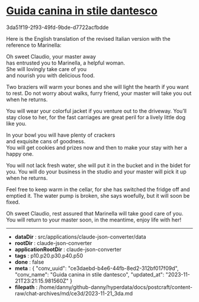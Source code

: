 # [Guida canina in stile dantesco](https://claude.ai/chat/ce3daebd-b4e6-44fb-8ed2-312bf017f09d)

3da51f19-2f93-49fd-9bde-d7722acfbdde

Here is the English translation of the revised Italian version with the reference to Marinella:

Oh sweet Claudio, your master away  
has entrusted you to Marinella, a helpful woman.  
She will lovingly take care of you  
and nourish you with delicious food.

Two braziers will warm your bones 
and she will light the hearth if you want to rest.
Do not worry about walks, furry friend, 
your master will take you out when he returns.

You will wear your colorful jacket
if you venture out to the driveway. You’ll stay close to her, 
for the fast carriages are great peril 
for a lively little dog like you.   

In your bowl you will have plenty of crackers  
and exquisite cans of goodness.  
You will get cookies and prizes now and then
to make your stay with her a happy one.

You will not lack fresh water, 
she will put it in the bucket and in the bidet for you.
You will do your business in the studio 
and your master will pick it up when he returns.

Feel free to keep warm in the cellar,
for she has switched the fridge off and emptied it. 
The water pump is broken, she says woefully,
but it will soon be fixed.  

Oh sweet Claudio, rest assured
that Marinella will take good care of you.  
You will return to your master soon,
in the meantime, enjoy life with her!

---

* **dataDir** : src/applications/claude-json-converter/data
* **rootDir** : claude-json-converter
* **applicationRootDir** : claude-json-converter
* **tags** : p10.p20.p30.p40.p50
* **done** : false
* **meta** : {
  "conv_uuid": "ce3daebd-b4e6-44fb-8ed2-312bf017f09d",
  "conv_name": "Guida canina in stile dantesco",
  "updated_at": "2023-11-21T23:21:15.981560Z"
}
* **filepath** : /home/danny/github-danny/hyperdata/docs/postcraft/content-raw/chat-archives/md/ce3d/2023-11-21_3da.md